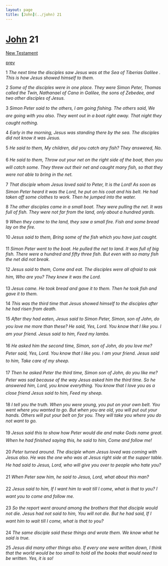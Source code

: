 ```yaml
---
layout: page
title: [John](../john) 21
---
```


# [John](../john) 21

[New Testament](/new-testament)


[prev](john-20.html)

1 _The next time the disciples saw Jesus was at the Sea of Tiberias Galilee . This is how Jesus showed himself to them._

2 _Some of the disciples were in one place. They were Simon Peter, Thomas called the Twin, Nathanael of Cana in Galilee, the sons of Zebedee, and two other disciples of Jesus._

3 _Simon Peter said to the others, I am going fishing. The others said, We are going with you also. They went out in a boat right away. That night they caught nothing._

4 _Early in the morning, Jesus was standing there by the sea. The disciples did not know it was Jesus._

5 _He said to them, My children, did you catch any fish? They answered, No._

6 _He said to them, Throw out your net on the right side of the boat, then you will catch some. They threw out their net and caught many fish, so that they were not able to bring in the net._

7 _That disciple whom Jesus loved said to Peter, It is the Lord! As soon as Simon Peter heard it was the Lord, he put on his coat and his belt. He had taken off some clothes to work. Then he jumped into the water._

8 _The other disciples came in a small boat. They were pulling the net. It was full of fish.  They were not far from the land, only about a hundred yards._

9 _When they came to the land, they saw a small fire. Fish and some bread lay on the fire._

10 _Jesus said to them, Bring some of the fish which you have just caught._

11 _Simon Peter went to the boat. He pulled the net to land. It was full of big fish. There were a hundred and fifty three fish. But even with so many fish the net did not break._

12 _Jesus said to them, Come and eat. The disciples were all afraid to ask him, Who are you? They knew it was the Lord._

13 _Jesus came. He took bread and gave it to them. Then he took fish and gave it to them._

14 _This was the third time that Jesus showed himself to the disciples after he had risen from death._

15 _After they had eaten, Jesus said to Simon Peter, Simon, son of John, do you love me more than these? He said, Yes, Lord. You know that I like you. I am your friend. Jesus said to him, Feed my lambs._

16 _He asked him the second time, Simon, son of John, do you love me? Peter said, Yes,  Lord. You know that I like you. I am your friend. Jesus said to him, Take care of my sheep._

17 _Then he asked Peter the third time, Simon son of John, do you like me? Peter was sad because of the way Jesus asked him the third time. So he answered him, Lord, you know everything. You know that I love you as a close friend Jesus said to him, Feed my sheep._

18 _I tell you the truth. When you were young, you put on your own belt. You went where you wanted to go. But when you are old, you will put out your hands. Others will put your belt on for you. They will take you where you do not want to go._

19 _Jesus said this to show how Peter would die and make Gods name great. When he had finished saying this, he said to him, Come and follow me!_

20 _Peter turned around. The disciple whom Jesus loved was coming with Jesus also. He was the one who was at Jesus right side at the supper table. He had said to Jesus, Lord, who will give you over to people who hate you?_

21 _When Peter saw him, he said to Jesus, Lord, what about this man?_

22 _Jesus said to him, If I want him to wait till I come, what is that to you? I want you to come and follow me._

23 _So the report went around among the brothers that that disciple would not die. Jesus had not said to him, You will not die. But he had said, If I want him to wait till I come, what is that to you?_

24 _The same disciple said these things and wrote them. We know what he said is true._

25 _Jesus did many other things also. If every one were written down, I think that the world would be too small to hold all the books that would need to be written. Yes, it is so!_

